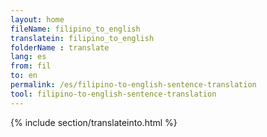 ```yaml
---
layout: home
fileName: filipino_to_english
translatein: filipino_to_english
folderName : translate
lang: es
from: fil
to: en
permalink: /es/filipino-to-english-sentence-translation
tool: filipino-to-english-sentence-translation
---
```

{% include section/translateinto.html %}
